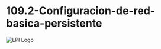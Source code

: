 # 109.2-Configuracion-de-red-basica-persistente
![LPI Logo](../../../wallpaper/diogenes_linux "Buscando al hombre nuevo")
